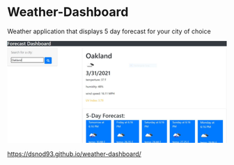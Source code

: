 # Weather-Dashboard
Weather application that displays 5 day forecast for your city of choice


 ![](./assets/images/dashboard.jpg)

 https://dsnod93.github.io/weather-dashboard/